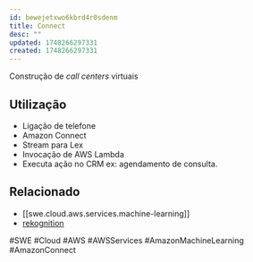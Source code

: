 ```yaml
---
id: bewejetxwo6kbrd4r0sdenm
title: Connect
desc: ""
updated: 1748266297331
created: 1748266297331
---
```


Construção de _call centers_ virtuais

## Utilização

- Ligação de telefone
- Amazon Connect
- Stream para Lex
- Invocação de AWS Lambda
- Executa ação no CRM ex: agendamento de consulta.

## Relacionado

- [[swe.cloud.aws.services.machine-learning]]
- [rekognition](https://aws.amazon.com/connect/)

#SWE #Cloud #AWS #AWSServices #AmazonMachineLearning #AmazonConnect
